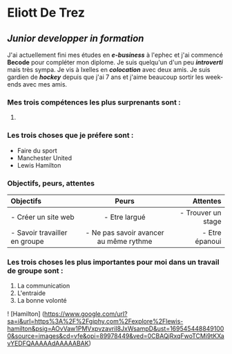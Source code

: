 # Eliott De Trez


## *Junior developper in formation*

J'ai actuellement fini mes études en ***e-business*** à l'ephec et j'ai commencé **Becode** pour compléter mon diplome. Je suis quelqu'un d'un peu ***introverti*** mais très sympa. Je vis à Ixelles en ***colocation*** avec deux amis. Je suis gardien de ***hockey*** depuis que j'ai 7 ans et j'aime beaucoup sortir les week-ends avec mes amis. 

### Mes trois compétences les plus surprenants sont : 
1. 

### Les trois choses que je préfere sont : 
- Faire du sport
- Manchester United
- Lewis Hamilton

### Objectifs, peurs, attentes

| Objectifs | Peurs | Attentes |
| :--------------- |:---------------:| -----:|
| - Créer un site web | - Etre largué | - Trouver un stage |
| - Savoir travailler en groupe| - Ne pas savoir avancer au même rythme| - Etre épanoui|

### Les trois choses les plus importantes pour moi dans un travail de groupe sont : 
1. La communication
2. L'entraide 
3. La bonne volonté

! [Hamilton] (https://www.google.com/url?sa=i&url=https%3A%2F%2Fgiphy.com%2Fexplore%2Flewis-hamilton&psig=AOvVaw1PMVxpvzavriI8JxWsampD&ust=1695454488491000&source=images&cd=vfe&opi=89978449&ved=0CBAQjRxqFwoTCMi9tKXavYEDFQAAAAAdAAAAABAK) 
